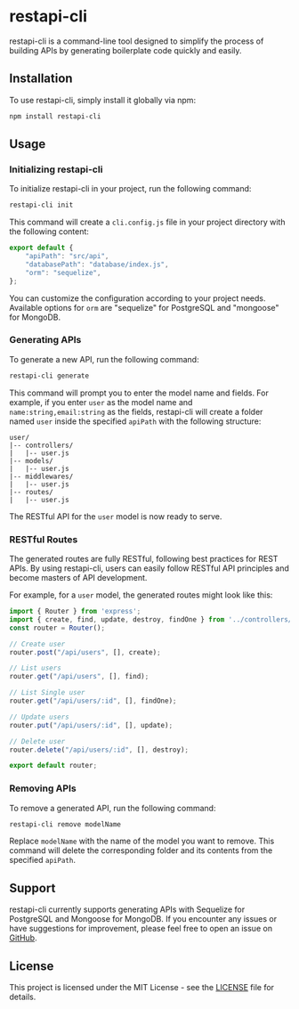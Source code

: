 # restapi-cli

restapi-cli is a command-line tool designed to simplify the process of building APIs by generating boilerplate code quickly and easily.

## Installation

To use restapi-cli, simply install it globally via npm:

```bash
npm install restapi-cli
```

## Usage

### Initializing restapi-cli

To initialize restapi-cli in your project, run the following command:

```bash
restapi-cli init
```

This command will create a `cli.config.js` file in your project directory with the following content:

```javascript
export default {
    "apiPath": "src/api",
    "databasePath": "database/index.js",
    "orm": "sequelize",
};
```

You can customize the configuration according to your project needs. Available options for `orm` are "sequelize" for PostgreSQL and "mongoose" for MongoDB.

### Generating APIs

To generate a new API, run the following command:

```bash
restapi-cli generate
```

This command will prompt you to enter the model name and fields. For example, if you enter `user` as the model name and `name:string,email:string` as the fields, restapi-cli will create a folder named `user` inside the specified `apiPath` with the following structure:

```
user/
|-- controllers/
|   |-- user.js
|-- models/
|   |-- user.js
|-- middlewares/
|   |-- user.js
|-- routes/
|   |-- user.js
```

The RESTful API for the `user` model is now ready to serve.

### RESTful Routes

The generated routes are fully RESTful, following best practices for REST APIs. By using restapi-cli, users can easily follow RESTful API principles and become masters of API development.

For example, for a `user` model, the generated routes might look like this:
```javascript
import { Router } from 'express';
import { create, find, update, destroy, findOne } from '../controllers/user.js';
const router = Router();

// Create user
router.post("/api/users", [], create);

// List users
router.get("/api/users", [], find);

// List Single user
router.get("/api/users/:id", [], findOne);

// Update users
router.put("/api/users/:id", [], update);

// Delete user
router.delete("/api/users/:id", [], destroy);

export default router;
```


### Removing APIs

To remove a generated API, run the following command:

```bash
restapi-cli remove modelName
```

Replace `modelName` with the name of the model you want to remove. This command will delete the corresponding folder and its contents from the specified `apiPath`.

## Support

restapi-cli currently supports generating APIs with Sequelize for PostgreSQL and Mongoose for MongoDB. If you encounter any issues or have suggestions for improvement, please feel free to open an issue on [GitHub](https://github.com/webdev-narayan/restapi-cli).

## License

This project is licensed under the MIT License - see the [LICENSE](LICENSE) file for details.